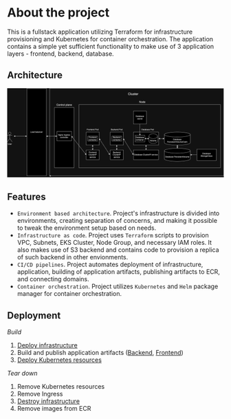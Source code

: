 # About the project

This is a fullstack application utilizing Terraform for infrastructure provisioning and Kubernetes for container orchestration. The application contains a simple yet sufficient functionality to make use of 3 application layers - frontend, backend, database.

## Architecture

![architecture](infrastructure/environments/dev//k8s/chart/architecture.png)

## Features

- `Environment based architecture`. Project's infrastructure is divided into environments, creating separation of concerns, and making it possible to tweak the environment setup based on needs.
- `Infrastructure as code`. Project uses `Terraform` scripts to provision VPC, Subnets, EKS Cluster, Node Group, and necessary IAM roles. It also makes use of S3 backend and contains code to provision a replica of such backend in other envionments.
- `CI/CD pipelines`. Project automates deployment of infrastructure, application, building of application artifacts, publishing artifacts to ECR, and connecting domains.
- `Container orchestration`. Project utilizes `Kubernetes` and `Helm` package manager for container orchestration.

## Deployment

_Build_

1. [Deploy infrastructure](.github/workflows/dev-deploy-infra.yaml)
2. Build and publish application artifacts ([Backend](.github/workflows/dev-build-backend.yaml), [Frontend](.github/workflows/dev-build-frontend.yaml))
3. [Deploy Kubernetes resources](.github/workflows/dev-deploy-application.yaml)

_Tear down_

1. Remove Kubernetes resources
2. Remove Ingress
3. [Destroy infrastructure](.github/workflows/dev-destroy-infra.yaml)
4. Remove images from ECR
